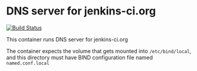 # DNS server for jenkins-ci.org
[![Build Status](http://ci.jenkins-ci.org/view/Infrastructure/job/infra_bind/badge/icon)](http://ci.jenkins-ci.org/view/Infrastructure/job/infra_bind/)

This container runs DNS server for jenkins-ci.org

The container expects the volume that gets mounted into `/etc/bind/local`, and this directory must have BIND configuration file named `named.conf.local` 
